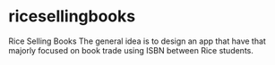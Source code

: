 # ricesellingbooks
Rice Selling Books
The general idea is to design an app that have that majorly focused on book trade using ISBN between Rice students.
